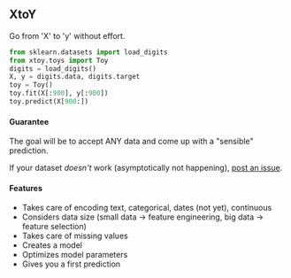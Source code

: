 ## XtoY

Go from 'X' to 'y' without effort.

``` python
from sklearn.datasets import load_digits
from xtoy.toys import Toy
digits = load_digits()
X, y = digits.data, digits.target
toy = Toy()
toy.fit(X[:900], y[:900])
toy.predict(X[900:])
```

#### Guarantee

The goal will be to accept ANY data and come up with a "sensible" prediction.

If your dataset *doesn't* work (asymptotically not happening), [post an issue](https://github.com/kootenpv/xtoy/issues).

#### Features

- Takes care of encoding text, categorical, dates (not yet), continuous
- Considers data size (small data -> feature engineering, big data -> feature selection)
- Takes care of missing values
- Creates a model
- Optimizes model parameters
- Gives you a first prediction
